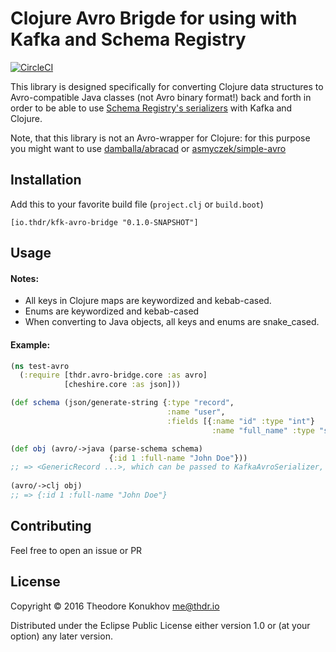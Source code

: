 # Clojure Avro Brigde for using with Kafka and Schema Registry
[![CircleCI](https://circleci.com/gh/konukhov/kfk-avro-bridge.svg?style=shield)](https://circleci.com/gh/konukhov/kfk-avro-bridge)

This library is designed specifically for converting Clojure data structures to Avro-compatible Java classes (not Avro binary format!) back and forth in order to be able to use [Schema Registry's serializers](https://github.com/confluentinc/schema-registry/blob/master/avro-serializer/src/main/java/io/confluent/kafka/serializers/KafkaAvroSerializer.java) with Kafka and Clojure. 

Note, that this library is not an Avro-wrapper for Clojure: for this purpose you might want to use [damballa/abracad](https://github.com/damballa/abracad) or [asmyczek/simple-avro](https://github.com/asmyczek/simple-avro)

## Installation

Add this to your favorite build file (`project.clj` or `build.boot`)

`[io.thdr/kfk-avro-bridge "0.1.0-SNAPSHOT"]`

## Usage

#### Notes: ####

+ All keys in Clojure maps are keywordized and kebab-cased.
+ Enums are keywordized and kebab-cased
+ When converting to Java objects, all keys and enums are snake_cased.

#### Example: ####

```clojure
(ns test-avro
  (:require [thdr.avro-bridge.core :as avro]
            [cheshire.core :as json]))

(def schema (json/generate-string {:type "record",
                                   :name "user",
								   :fields [{:name "id" :type "int"}
                                             :name "full_name" :type "string"]}))

(def obj (avro/->java (parse-schema schema) 
                      {:id 1 :full-name "John Doe"})) 
;; => <GenericRecord ...>, which can be passed to KafkaAvroSerializer, for example
  
(avro/->clj obj) 
;; => {:id 1 :full-name "John Doe"}
```

## Contributing

Feel free to open an issue or PR

## License

Copyright © 2016 Theodore Konukhov <me@thdr.io>

Distributed under the Eclipse Public License either version 1.0 or (at your option) any later version.

